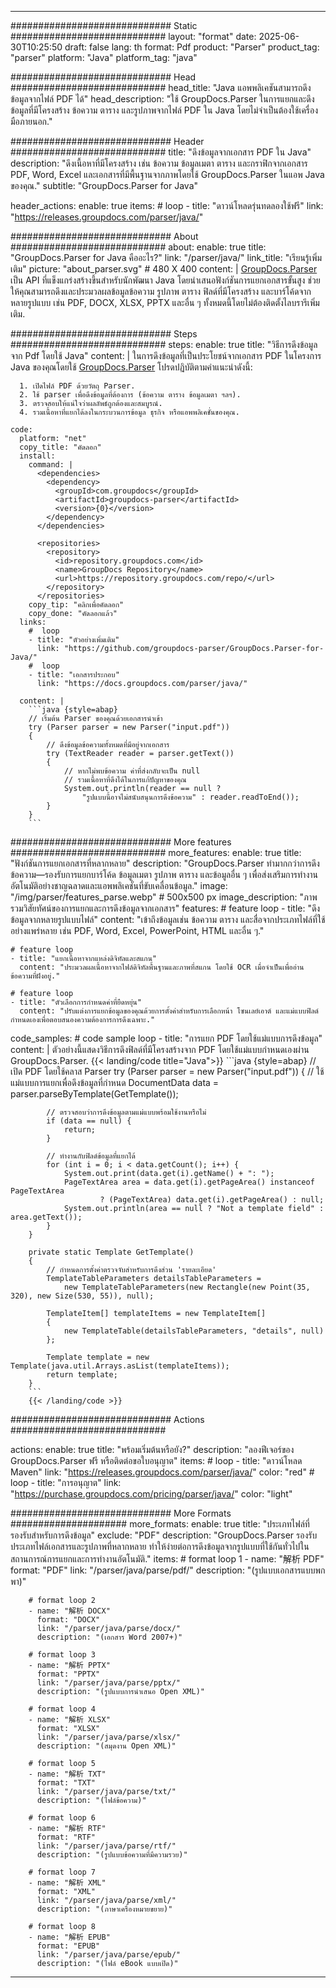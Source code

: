 


---
############################# Static ############################
layout: "format"
date:  2025-06-30T10:25:50
draft: false
lang: th
format: Pdf
product: "Parser"
product_tag: "parser"
platform: "Java"
platform_tag: "java"

############################# Head ############################
head_title: "Java แอพพลิเคชันสามารถดึงข้อมูลจากไฟล์ PDF ได้"
head_description: "ใช้ GroupDocs.Parser ในการแยกและดึงข้อมูลที่มีโครงสร้าง ข้อความ ตาราง และรูปภาพจากไฟล์ PDF ใน Java โดยไม่จำเป็นต้องใช้เครื่องมือภายนอก."

############################# Header ############################
title: "ดึงข้อมูลจากเอกสาร PDF ใน Java" 
description: "ดึงเนื้อหาที่มีโครงสร้าง เช่น ข้อความ ข้อมูลเมตา ตาราง และกราฟิกจากเอกสาร PDF, Word, Excel และเอกสารที่มีพื้นฐานจากภาพโดยใช้ GroupDocs.Parser ในแอพ Java ของคุณ."
subtitle: "GroupDocs.Parser for Java" 

header_actions:
  enable: true
  items:
    #  loop
    - title: "ดาวน์โหลดรุ่นทดลองใช้ฟรี"
      link: "https://releases.groupdocs.com/parser/java/"
      
############################# About ############################
about:
    enable: true
    title: "GroupDocs.Parser for Java คืออะไร?"
    link: "/parser/java/"
    link_title: "เรียนรู้เพิ่มเติม"
    picture: "about_parser.svg" # 480 X 400
    content: |
       [GroupDocs.Parser](/parser/java/) เป็น API ที่แข็งแกร่งสร้างขึ้นสำหรับนักพัฒนา Java โดยนำเสนอฟังก์ชันการแยกเอกสารขั้นสูง ช่วยให้คุณสามารถดึงและประมวลผลข้อมูลข้อความ รูปภาพ ตาราง ฟิลด์ที่มีโครงสร้าง และบาร์โค้ดจากหลายรูปแบบ เช่น PDF, DOCX, XLSX, PPTX และอื่น ๆ ทั้งหมดนี้โดยไม่ต้องติดตั้งไลบรารีเพิ่มเติม.

############################# Steps ############################
steps:
    enable: true
    title: "วิธีการดึงข้อมูลจาก Pdf โดยใช้ Java"
    content: |
      ในการดึงข้อมูลที่เป็นประโยชน์จากเอกสาร PDF ในโครงการ Java ของคุณโดยใช้ [GroupDocs.Parser](/parser/java/) โปรดปฏิบัติตามคำแนะนำดังนี้:
      
      1. เปิดไฟล์ PDF ด้วยวัตถุ Parser.
      2. ใช้ parser เพื่อดึงข้อมูลที่ต้องการ (ข้อความ ตาราง ข้อมูลเมตา ฯลฯ).
      3. ตรวจสอบให้แน่ใจว่าผลลัพธ์ถูกต้องและสมบูรณ์.
      4. รวมเนื้อหาที่แยกได้ลงในกระบวนการข้อมูล ธุรกิจ หรือแอพพลิเคชั่นของคุณ.
   
    code:
      platform: "net"
      copy_title: "คัดลอก"
      install:
        command: |
          <dependencies>
            <dependency>
              <groupId>com.groupdocs</groupId>
              <artifactId>groupdocs-parser</artifactId>
              <version>{0}</version>
            </dependency>
          </dependencies>

          <repositories>
            <repository>
              <id>repository.groupdocs.com</id>
              <name>GroupDocs Repository</name>
              <url>https://repository.groupdocs.com/repo/</url>
            </repository>
          </repositories>
        copy_tip: "คลิกเพื่อคัดลอก"
        copy_done: "คัดลอกแล้ว"
      links:
        #  loop
        - title: "ตัวอย่างเพิ่มเติม"
          link: "https://github.com/groupdocs-parser/GroupDocs.Parser-for-Java/"
        #  loop
        - title: "เอกสารประกอบ"
          link: "https://docs.groupdocs.com/parser/java/"
          
      content: |
        ```java {style=abap}
        // เริ่มต้น Parser ของคุณด้วยเอกสารนำเข้า
        try (Parser parser = new Parser("input.pdf"))
        {
            // ดึงข้อมูลข้อความทั้งหมดที่มีอยู่จากเอกสาร
            try (TextReader reader = parser.getText())
            {
                // หากไม่พบข้อความ ค่าที่ส่งกลับจะเป็น null
                // รวมเนื้อหาที่ดึงได้ในการแก้ปัญหาของคุณ
                System.out.println(reader == null ? 
                    "รูปแบบนี้อาจไม่สนับสนุนการดึงข้อความ" : reader.readToEnd());
            }
        }
        ```            

############################# More features ############################
more_features:
  enable: true
  title: "ฟังก์ชันการแยกเอกสารที่หลากหลาย"
  description: "GroupDocs.Parser ทำมากกว่าการดึงข้อความ—รองรับการแยกบาร์โค้ด ข้อมูลเมตา รูปภาพ ตาราง และข้อมูลอื่น ๆ เพื่อส่งเสริมการทำงานอัตโนมัติอย่างชาญฉลาดและแอพพลิเคชั่นที่ขับเคลื่อนข้อมูล."
  image: "/img/parser/features_parse.webp" # 500x500 px
  image_description: "ภาพรวมวิสัยทัศน์ของการแยกและการดึงข้อมูลจากเอกสาร"
  features:
    # feature loop
    - title: "ดึงข้อมูลจากหลายรูปแบบไฟล์"
      content: "เข้าถึงข้อมูลเช่น ข้อความ ตาราง และสื่อจากประเภทไฟล์ที่ใช้อย่างแพร่หลาย เช่น PDF, Word, Excel, PowerPoint, HTML และอื่น ๆ."

    # feature loop
    - title: "แยกเนื้อหาจากแหล่งดิจิทัลและสแกน"
      content: "ประมวลผลเนื้อหาจากไฟล์ดิจิทัลพื้นฐานและภาพที่สแกน โดยใช้ OCR เมื่อจำเป็นเพื่ออ่านข้อความที่ฝังอยู่."

    # feature loop
    - title: "ตัวเลือกการกำหนดค่าที่ยืดหยุ่น"
      content: "ปรับแต่งการแยกข้อมูลของคุณด้วยการตั้งค่าสำหรับการเลือกหน้า โซนเลย์เอาต์ และแม่แบบฟิลด์กำหนดเองเพื่อตอบสนองความต้องการการดึงเฉพาะ."
      
  code_samples:
    # code sample loop
    - title: "การแยก PDF โดยใช้แม่แบบการดึงข้อมูล"
      content: |
        ตัวอย่างนี้แสดงวิธีการดึงฟิลด์ที่มีโครงสร้างจาก PDF โดยใช้แม่แบบกำหนดเองผ่าน GroupDocs.Parser.
        {{< landing/code title="Java">}}
        ```java {style=abap}
        //  เปิด PDF โดยใช้คลาส Parser
        try (Parser parser = new Parser("input.pdf"))
        {
            // ใช้แม่แบบการแยกเพื่อดึงข้อมูลที่กำหนด
            DocumentData data = parser.parseByTemplate(GetTemplate());

            // ตรวจสอบว่าการดึงข้อมูลตามแม่แบบพร้อมใช้งานหรือไม่
            if (data == null) {
                return;
            }

            // ทำงานกับฟิลด์ข้อมูลที่แยกได้
            for (int i = 0; i < data.getCount(); i++) {
                System.out.print(data.get(i).getName() + ": ");
                PageTextArea area = data.get(i).getPageArea() instanceof PageTextArea
                        ? (PageTextArea) data.get(i).getPageArea() : null;
                System.out.println(area == null ? "Not a template field" : area.getText());
            }
        }

        private static Template GetTemplate()
        {
            // กำหนดการตั้งค่าตรวจจับสำหรับการดึงส่วน 'รายละเอียด'
            TemplateTableParameters detailsTableParameters = 
                new TemplateTableParameters(new Rectangle(new Point(35, 320), new Size(530, 55)), null);

            TemplateItem[] templateItems = new TemplateItem[]
            {
                new TemplateTable(detailsTableParameters, "details", null)
            };

            Template template = new Template(java.util.Arrays.asList(templateItems));
            return template;
        }
        ```
        {{< /landing/code >}}


############################# Actions ############################

actions:
  enable: true
  title: "พร้อมเริ่มต้นหรือยัง?"
  description: "ลองฟีเจอร์ของ GroupDocs.Parser ฟรี หรือติดต่อขอใบอนุญาต"
  items:
    #  loop
    - title: "ดาวน์โหลด Maven"
      link: "https://releases.groupdocs.com/parser/java/"
      color: "red"
        #  loop
    - title: "การอนุญาต"
      link: "https://purchase.groupdocs.com/pricing/parser/java/"
      color: "light"


############################# More Formats #####################
more_formats:
    enable: true
    title: "ประเภทไฟล์ที่รองรับสำหรับการดึงข้อมูล"
    exclude: "PDF"
    description: "GroupDocs.Parser รองรับประเภทไฟล์เอกสารและรูปภาพที่หลากหลาย ทำให้ง่ายต่อการดึงข้อมูลจากรูปแบบที่ใช้กันทั่วไปในสถานการณ์การแยกและการทำงานอัตโนมัติ."
    items: 
        # format loop 1
        - name: "解析 PDF"
          format: "PDF"
          link: "/parser/java/parse/pdf/"
          description: "(รูปแบบเอกสารแบบพกพา)"
          
        # format loop 2
        - name: "解析 DOCX"
          format: "DOCX"
          link: "/parser/java/parse/docx/"
          description: "(เอกสาร Word 2007+)"
          
        # format loop 3
        - name: "解析 PPTX"
          format: "PPTX"
          link: "/parser/java/parse/pptx/"
          description: "(รูปแบบการนำเสนอ Open XML)"
          
        # format loop 4
        - name: "解析 XLSX"
          format: "XLSX"
          link: "/parser/java/parse/xlsx/"
          description: "(สมุดงาน Open XML)"
          
        # format loop 5
        - name: "解析 TXT"
          format: "TXT"
          link: "/parser/java/parse/txt/"
          description: "(ไฟล์ข้อความ)"
          
        # format loop 6
        - name: "解析 RTF"
          format: "RTF"
          link: "/parser/java/parse/rtf/"
          description: "(รูปแบบข้อความที่มีความรวย)"
          
        # format loop 7
        - name: "解析 XML"
          format: "XML"
          link: "/parser/java/parse/xml/"
          description: "(ภาษาเครื่องหมายขยาย)"
          
        # format loop 8
        - name: "解析 EPUB"
          format: "EPUB"
          link: "/parser/java/parse/epub/"
          description: "(ไฟล์ eBook แบบเปิด)"
         
          

---